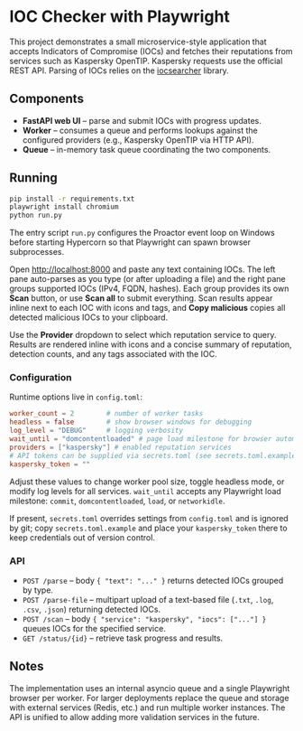 # IOC Checker with Playwright

This project demonstrates a small microservice-style application that accepts Indicators of Compromise (IOCs) and fetches their reputations from services such as Kaspersky OpenTIP. Kaspersky requests use the official REST API. Parsing of IOCs relies on the [iocsearcher](https://github.com/malicialab/iocsearcher) library.

## Components

- **FastAPI web UI** – parse and submit IOCs with progress updates.
- **Worker** – consumes a queue and performs lookups against the configured providers (e.g., Kaspersky OpenTIP via HTTP API).
- **Queue** – in-memory task queue coordinating the two components.

## Running

```bash
pip install -r requirements.txt
playwright install chromium
python run.py
```

The entry script `run.py` configures the Proactor event loop on Windows before
starting Hypercorn so that Playwright can spawn browser subprocesses.

Open <http://localhost:8000> and paste any text containing IOCs. The left pane auto-parses as you type (or after uploading a file) and the right pane groups supported IOCs (IPv4, FQDN, hashes). Each group provides its own **Scan** button, or use **Scan all** to submit everything. Scan results appear inline next to each IOC with icons and tags, and **Copy malicious** copies all detected malicious IOCs to your clipboard.

Use the **Provider** dropdown to select which reputation service to query. Results are rendered inline with icons and a concise summary of reputation, detection counts, and any tags associated with the IOC.

### Configuration

Runtime options live in `config.toml`:

```toml
worker_count = 2        # number of worker tasks
headless = false        # show browser windows for debugging
log_level = "DEBUG"     # logging verbosity
wait_until = "domcontentloaded" # page load milestone for browser automation
providers = ["kaspersky"] # enabled reputation services
# API tokens can be supplied via secrets.toml (see secrets.toml.example)
kaspersky_token = ""
```

Adjust these values to change worker pool size, toggle headless mode, or modify log levels for all services. `wait_until` accepts
any Playwright load milestone: `commit`, `domcontentloaded`, `load`, or `networkidle`.

If present, `secrets.toml` overrides settings from `config.toml` and is ignored by git; copy `secrets.toml.example` and place your `kaspersky_token` there to keep credentials out of version control.

### API

- `POST /parse` – body `{ "text": "..." }` returns detected IOCs grouped by type.
- `POST /parse-file` – multipart upload of a text-based file (`.txt`, `.log`, `.csv`, `.json`) returning detected IOCs.
- `POST /scan` – body `{ "service": "kaspersky", "iocs": ["..."] }` queues IOCs for the specified service.
- `GET /status/{id}` – retrieve task progress and results.

## Notes

The implementation uses an internal asyncio queue and a single Playwright browser per worker. For larger deployments replace the queue and storage with external services (Redis, etc.) and run multiple worker instances. The API is unified to allow adding more validation services in the future.
